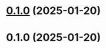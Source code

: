 # [0.1.0](https://github.com/kannan2636/BookingApp/compare/v1.0.1...v0.1.0) (2025-01-20)



# 0.1.0 (2025-01-20)



